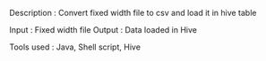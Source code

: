 Description : Convert fixed width file to csv and load it in hive table

Input  : Fixed width file
Output : Data loaded in Hive

Tools used : Java, Shell script, Hive
